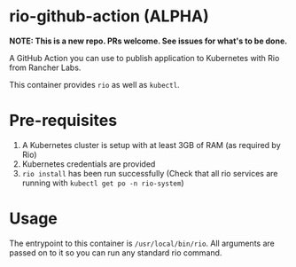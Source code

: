 # rio-github-action (ALPHA)

**NOTE: This is a new repo. PRs welcome. See issues for what's to be done.**

A GitHub Action you can use to publish application to Kubernetes with Rio from Rancher Labs.

This container provides `rio` as well as `kubectl`.

# Pre-requisites

1) A Kubernetes cluster is setup with at least 3GB of RAM (as required by Rio)
2) Kubernetes credentials are provided
2) `rio install` has been run successfully (Check that all rio services are running with `kubectl get po -n rio-system`)

# Usage

The entrypoint to this container is `/usr/local/bin/rio`. All arguments are passed on to it so you can run any standard rio command.
